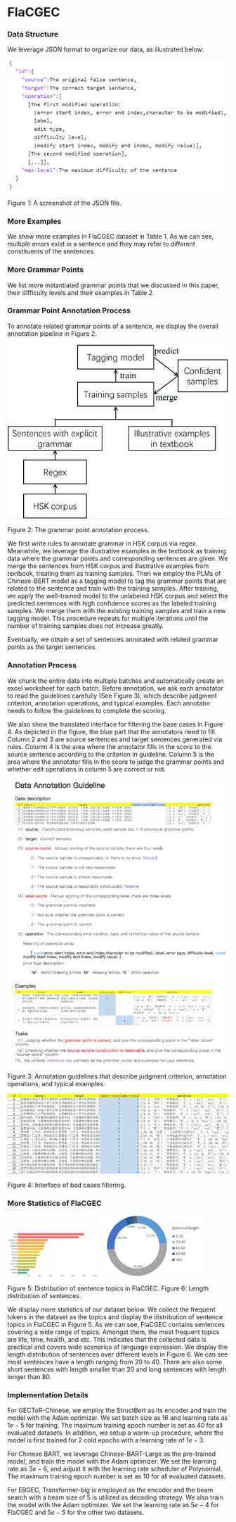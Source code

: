 # FlaCGEC

### Data Structure

We leverage JSON format to organize our data, as illustrated below:

![data_structure](mdImg/data_structure.jpg)

 Figure 1: A screenshot of the JSON file.

### More Examples

We show more examples in FlaCGEC dataset in Table 1.
As we can see, multiple errors exist in a sentence and they may refer to different constituents of the sentences.

###  More Grammar Points

We list more instantiated grammar points that we discussed in this paper, their difficulty levels and their examples in Table 2.

### Grammar Point Annotation Process

To annotate related grammar points of a sentence, we display the overall annotation pipeline in Figure 2.

![image-20230616121424492](mdImg/image-20230616121424492.png)

Figure 2: The grammar point annotation process.

We first write rules to annotate grammar in HSK corpus via regex.
Meanwhile, we leverage the illustrative examples in the textbook as training data where the grammar points and corresponding sentences are given.
We merge the sentences from HSK corpus and illustrative examples from textbook, treating them as training samples.
Then we employ the PLMs of Chinese-BERT model as a tagging model to tag the grammar points that are related to the sentence and train with the training samples.
After training, we apply the well-trained model to the unlabeled HSK corpus and select the predicted sentences with high confidence scores as the labeled training samples.
We merge them with the existing training samples and train a new tagging model.
This procedure repeats for multiple iterations until the number of training samples does not increase greatly.

Eventually, we obtain a set of sentences annotated with related grammar points as the target sentences.

### Annotation Process

We chunk the entire data into multiple batches and automatically create an excel worksheet for each batch. 
Before annotation, we ask each annotator to read the guidelines carefully (See Figure 3), which describe judgment criterion, annotation operations, and typical examples. 
Each annotator needs to follow the guidelines to complete the scoring.

We also show the translated interface for filtering the base cases in Figure 4. As depicted in the figure, the blue part that the annotators need to fill.
Column 2 and 3 are source sentences and target sentences generated via rules. 
Column 4 is the area where the annotator fills in the score to the source sentence according to the criterion in guideline.
Column 5 is the area where the annotator fills in the score to judge the grammar points and whether edit operations in column 5 are correct or not.

![guideline](mdImg/guideline.jpg)

Figure 3: Annotation guidelines that describe judgment criterion, annotation operations, and typical examples.

![excel_worksheet](mdImg/excel_worksheet.png)

Figure 4: Interface of bad cases filtering.

### More Statistics of FlaCGEC

<img src="mdImg/sentenceTopic.png" alt="sentenceTopic" style="zoom: 20%;" />                                  <img src="mdImg/length_distribution.png" alt="length_distribution" style="zoom:35%;" />

Figure 5: Distribution of sentence topics in FlaCGEC.                 Figure 6: Length distribution of sentences.

We display more statistics of our dataset below. We collect the frequent tokens in the dataset as the topics and display the distribution of sentence topics in FlaCGEC in Figure 5. As we can see, FlaCGEC contains sentences covering a wide range of topics.
Amongst them, the most frequent topics are life, time, health, and etc. This indicates that the collected data is practical and covers wide scenarios of language expression. We display the length distribution of sentences over different levels in Figure 6. We can see most sentences have a length ranging from $20$ to $40$.
There are also some short sentences with length smaller than $20$ and long sentences with length longer than $80$.

### Implementation Details

For GECToR-Chinese, we employ the StructBert as its encoder and train the model with the Adam optimizer. 
We set batch size as $16$ and learning rate as $1e-5$ for training.
The maximum training epoch number is set as $40$ for all evaluated datasets. 
In addition, we setup a warm-up procedure, where the model is first trained for $2$ cold epochs with a learning rate of $1e-3$.

For Chinese BART, we leverage Chinese-BART-Large as the pre-trained model, and train the model with the Adam optimizer.
We set the learning rate as $3e-6$, and adjust it with the learning rate scheduler of Polynomial.
The maximum training epoch number is set as $10$ for all evaluated datasets. 

For EBGEC, Transformer-big is employed as the encoder and the beam search with a beam size of $5$ is utilized as decoding strategy. We also train the model with the Adam optimizer. We set the learning rate as $5e-4$ for FlaCGEC and $5e-5$ for the other two datasets.
